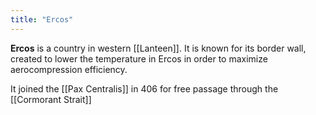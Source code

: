 ```yaml
---
title: "Ercos"
---
```


**Ercos** is a country in western [[Lanteen]]. It is known for its border wall, created to lower the temperature in Ercos in order to maximize aerocompression efficiency.

It joined the [[Pax Centralis]] in 406 for free passage through the [[Cormorant Strait]]
